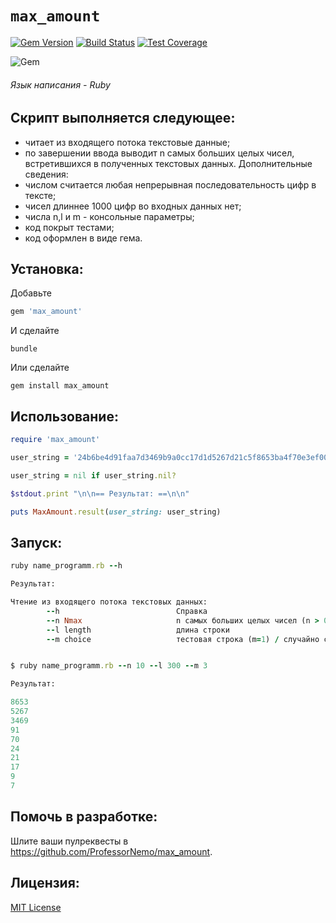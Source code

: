 # `max_amount`

[![Gem Version](https://img.shields.io/gem/dt/max_amount.svg)][gem]
[![Build Status](https://github.com/ProfessorNemo/max_amount/actions/workflows/ci.yml/badge.svg)][actions]
[![Test Coverage](https://codecov.io/gh/ProfessorNemo/max_amount/graph/badge.svg)](https://codecov.io/gh/ProfessorNemo/max_amount)

![Gem](https://img.shields.io/gem/v/max_amount)

[gem]: https://rubygems.org/gems/max_amount
[actions]: https://github.com/ProfessorNemo/max_amount/actions
[coveralls]: https://coveralls.io/r/ProfessorNemo/max_amount








###### Язык написания - Ruby

## Скрипт выполняется следующее:
* читает из входящего потока текстовые данные;
* по завершении ввода выводит n самых больших целых чисел, встретившихся в
полученных текстовых данных.
Дополнительные сведения:
* числом считается любая непрерывная последовательность цифр в тексте;
* чисел длиннее 1000 цифр во входных данных нет;
* числа n,l и m - консольные параметры;
* код покрыт тестами;
* код оформлен в виде гема.

## Установка:

Добавьте

``` rb
gem 'max_amount'
```

И сделайте

    bundle

Или сделайте

    gem install max_amount

## Использование:

``` rb
require 'max_amount'

user_string = '24b6be4d91faa7d3469b9a0cc17d1d5267d21c5f8653ba4f70e3ef007'

user_string = nil if user_string.nil?

$stdout.print "\n\n== Результат: ==\n\n"

puts MaxAmount.result(user_string: user_string)
```

## Запуск:

``` rb
ruby name_programm.rb --h

Результат:

Чтение из входящего потока текстовых данных:
        --h                          Справка
        --n Nmax                     n самых больших целых чисел (n > 0)
        --l length                   длина строки 
        --m choice                   тестовая строка (m=1) / случайно сгенерированная строка (m=2) / пользовательская строка (m=3)


$ ruby name_programm.rb --n 10 --l 300 --m 3

Результат:

8653
5267
3469
91
70
24
21
17
9
7
```

## Помочь в разработке:

Шлите ваши пулреквесты в https://github.com/ProfessorNemo/max_amount.

## Лицензия:

[MIT License](https://opensource.org/licenses/MIT)
